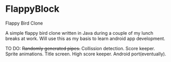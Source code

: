 FlappyBlock
===========

Flappy Bird Clone


A simple flappy bird clone written in Java during a couple of my lunch breaks at work.  Will use this as my basis to learn android app development.


TO DO:
<strike>Randomly generated pipes.</strike>
Collission detection.
Score keeper.
Sprite animations.
Title screen.
High score keeper.
Android port(eventually).
